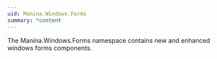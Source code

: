 ```yaml
---
uid: Manina.Windows.Forms
summary: *content
---
```

The Manina.Windows.Forms namespace contains new and enhanced windows forms components.
